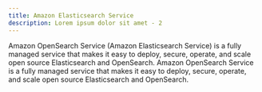 ```yaml
---
title: Amazon Elasticsearch Service
description: Lorem ipsum dolor sit amet - 2
---
```


Amazon OpenSearch Service (Amazon Elasticsearch Service) is a fully managed service that makes it easy to deploy, secure, operate, and scale open source Elasticsearch and OpenSearch. Amazon OpenSearch Service is a fully managed service that makes it easy to deploy, secure, operate, and scale open source Elasticsearch and OpenSearch.